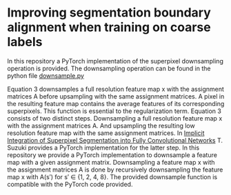 # Improving segmentation boundary alignment when training on coarse labels

In this repository a PyTorch implementation of the superpixel downsampling operation is provided.
The downsampling operation can be found in the python file [downsample.py](https://github.com/JortdeJong13/superpixel_regularization/blob/main/downsample.py)

Equation 3 downsamples a full resolution feature map x with the assignment matrices A before upsampling with the same assignment matrices. A pixel in the resulting feature map contains the average features of its corresponding superpixels. This function is essential to the regularization term. Equation 3 consists of two distinct steps. Downsampling a full resolution feature map x with the assignment matrices A. And upsampling the resulting low resolution feature map with the same assignment matrices. In [Implicit Integration of Superpixel Segmentation into Fully Convolutional Networks](https://arxiv.org/pdf/2103.03435) T. Suzuki provides a PyTorch implementation for the latter step. In this repository we provide a PyTorch implementation to downsample a feature map with a given assignment matrix. Downsampling a feature map x with the assignment matrices A is done by recursively downsampling the feature map x with A(s′) for s′ ∈ {1, 2, 4, 8}. The provided downsample function is compatible with the PyTorch code provided.
